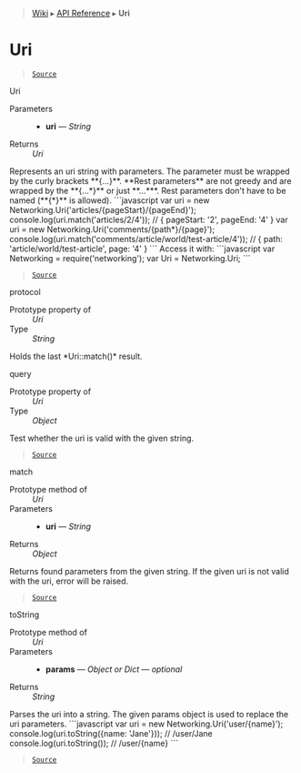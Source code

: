 > [Wiki](Home) ▸ [API Reference](API-Reference) ▸ **Uri**

Uri
===

> [`Source`](/Neft-io/neft/tree/master/src/networking/uri.litcoffee#uri)

Uri
<dl><dt>Parameters</dt><dd><ul><li><b>uri</b> — <i>String</i></li></ul></dd><dt>Returns</dt><dd><i>Uri</i></dd></dl>
Represents an uri string with parameters.
The parameter must be wrapped by the curly brackets **{…}**.
**Rest parameters** are not greedy and are wrapped by the **{…*}** or just **…***.
Rest parameters don't have to be named (**{*}** is allowed).
```javascript
var uri = new Networking.Uri('articles/{pageStart}/{pageEnd}');
console.log(uri.match('articles/2/4'));
// { pageStart: '2', pageEnd: '4' }
var uri = new Networking.Uri('comments/{path*}/{page}');
console.log(uri.match('comments/article/world/test-article/4'));
// { path: 'article/world/test-article', page: '4' }
```
Access it with:
```javascript
var Networking = require('networking');
var Uri = Networking.Uri;
```

> [`Source`](/Neft-io/neft/tree/master/src/networking/uri.litcoffee#uri-uristring-uri)

protocol
<dl><dt>Prototype property of</dt><dd><i>Uri</i></dd><dt>Type</dt><dd><i>String</i></dd></dl>
Holds the last *Uri::match()* result.

query
<dl><dt>Prototype property of</dt><dd><i>Uri</i></dd><dt>Type</dt><dd><i>Object</i></dd></dl>
Test whether the uri is valid with the given string.

> [`Source`](/Neft-io/neft/tree/master/src/networking/uri.litcoffee#object-uriquerystring-urihashboolean-uriteststring-uri)

match
<dl><dt>Prototype method of</dt><dd><i>Uri</i></dd><dt>Parameters</dt><dd><ul><li><b>uri</b> — <i>String</i></li></ul></dd><dt>Returns</dt><dd><i>Object</i></dd></dl>
Returns found parameters from the given string.
If the given uri is not valid with the uri, error will be raised.

> [`Source`](/Neft-io/neft/tree/master/src/networking/uri.litcoffee#object-urimatchstring-uri)

toString
<dl><dt>Prototype method of</dt><dd><i>Uri</i></dd><dt>Parameters</dt><dd><ul><li><b>params</b> — <i>Object or Dict</i> — <i>optional</i></li></ul></dd><dt>Returns</dt><dd><i>String</i></dd></dl>
Parses the uri into a string.
The given params object is used to replace the uri parameters.
```javascript
var uri = new Networking.Uri('user/{name}');
console.log(uri.toString({name: 'Jane'}));
// /user/Jane
console.log(uri.toString());
// /user/{name}
```

> [`Source`](/Neft-io/neft/tree/master/src/networking/uri.litcoffee#string-uritostringobjectdict-params)

